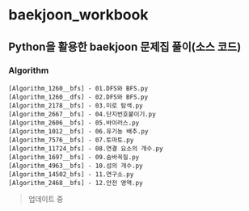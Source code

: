 # baekjoon_workbook
## Python을 활용한 baekjoon 문제집 풀이(소스 코드)

### Algorithm
```
[Algorithm_1260__bfs] - 01.DFS와 BFS.py
[Algorithm_1260__dfs] - 02.DFS와 BFS.py
[Algorithm_2178__bfs] - 03.미로 탐색.py
[Algorithm_2667__bfs] - 04.단지번호붙이기.py
[Algorithm_2606__bfs] - 05.바이러스.py
[Algorithm_1012__bfs] - 06.유기농 배추.py
[Algorithm_7576__bfs] - 07.토마토.py
[Algorithm_11724_bfs] - 08.연결 요소의 개수.py
[Algorithm_1697__bfs] - 09.숨바꼭질.py
[Algorithm_4963__bfs] - 10.섬의 개수.py
[Algorithm_14502_bfs] - 11.연구소.py
[Algorithm_2468__bfs] - 12.안전 영역.py
```

> 업데이트 중
